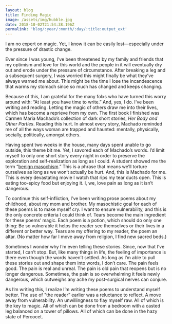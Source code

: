 ```yaml
---
layout: blog
title: Finding Magic
image: /assets/img/hubble.jpg
date: 2018-10-02T21:54:38.196Z
permalink: 'blog/:year/:month/:day/:title:output_ext'
---
```

I am no expert on magic. Yet, I know it can be easily lost—especially under the pressure of drastic change. 



Ever since I was young, I’ve been threatened by my family and friends that my optimism and love for this world and the people in it will eventually dry out and erode under the pressure of circumstance. After breaking a leg and a subsequent surgery, I was worried this might finally be what they’ve always warned me about. This might be the time I lose the incandescence that warms my stomach since so much has changed and keeps changing. 



Because of this, I am grateful for the many folxs who have turned this worry around with: “At least you have time to write.” And, yes, I do. I’ve been writing and reading. Letting the magic of others draw me into their lives, which has become a reprieve from my own. The first book I finished was Carmen Maria Machado’s collection of dark short stories, _Her Body and Other Parties_. Reading this hurt. In almost every story, Machado reminded me of all the ways woman are trapped and haunted: mentally, physically, socially, politically, amongst others. 



Having spent two weeks in the house, many days spent unable to go outside, this theme bit me. Yet, I savored each of Machado’s words. I’d limit myself to only one short story every night in order to preserve the exploration and self-realization as long as I could. A student showed me the term “[benign masochism](https://scopeblog.stanford.edu/2015/08/04/benign-masochism-motivates-common-strange-behaviors/).” This is a phrase that means we’ll torture ourselves as long as we won’t actually be hurt. And, this is Machado for me. This is every devastating movie I watch that rips my tear ducts open. This is eating too-spicy food but enjoying it. I, we, love pain as long as it isn’t dangerous.



To continue this self-infliction, I’ve been writing prose poems about my childhood, about my mom and brother. My masochistic goal for each of these poems is to make myself cry. I want to ensure vulnerability, and this is the only concrete criteria I could think of. Tears become the main ingredient for these poems’ magic. Each poem is a potion, which should do only one thing: Be so vulnerable it helps the reader see themselves or their lives in a different or better way. Tears are my offering to my reader, the poem an altar. (No matter how far I move away from religion, I find new sacred beds.)



Sometimes I wonder why I’m even telling these stories. Since, now that I’ve started, I can’t stop. But, like many things in life, the feeling of importance is there even though the words haven’t settled. As long as I’m able to pull these stories out and shape them into words, I don’t care. The pain feels good. The pain is real and unreal. The pain is old pain that reopens but is no longer dangerous. Sometimes, the pain is so overwhelming it feels newly dangerous, which outweighs any ache my post-surgical nerves can conjure. 



As I’m writing this, I realize I’m writing these poems to understand myself better. The use of "the reader” earlier was a reluctance to reflect. A move away from vulnerability. An unwillingness to flay myself raw. All of which is the key to magic. All of which can be done from a bedroom with a casted leg balanced on a tower of pillows. All of which can be done in the hazy state of Percocet.
